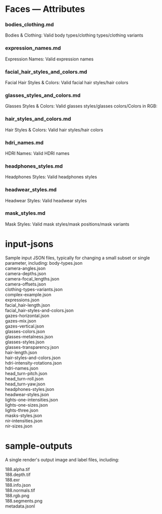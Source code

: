 # Faces — Attributes

### bodies_clothing.md 
Bodies & Clothing: Valid body types/clothing types/clothing variants

### expression_names.md
Expression Names: Valid expression names

### facial_hair_styles_and_colors.md
Facial Hair Styles & Colors: Valid facial hair styles/hair colors

### glasses_styles_and_colors.md
Glasses Styles & Colors: Valid glasses styles/glasses colors/Colors in RGB:

### hair_styles_and_colors.md
Hair Styles & Colors: Valid hair styles/hair colors

### hdri_names.md
HDRI Names: Valid HDRI names

### headphones_styles.md
Headphones Styles: Valid headphones styles

### headwear_styles.md
Headwear Styles: Valid headwear styles

### mask_styles.md
Mask Styles: Valid mask styles/mask positions/mask variants

# input-jsons 
Sample input JSON files, typically for changing a small subset or single parameter, including:
body-types.json<br />
camera-angles.json<br />
camera-depths.json<br />
camera-focal_lengths.json<br />
camera-offsets.json<br />
clothing-types-variants.json<br />
complex-example.json<br />
expressions.json<br />
facial_hair-length.json<br />
facial_hair-styles-and-colors.json<br />
gazes-horizontal.json<br />
gazes-mix.json<br />
gazes-vertical.json<br />
glasses-colors.json<br />
glasses-metalness.json<br />
glasses-styles.json<br />
glasses-transparency.json<br />
hair-length.json<br />
hair-styles-and-colors.json<br />
hdri-intensity-rotations.json<br />
hdri-names.json<br />
head_turn-pitch.json<br />
head_turn-roll.json<br />
head_turn-yaw.json<br />
headphones-styles.json<br />
headwear-styles.json<br />
lights-one-intensities.json<br />
lights-one-sizes.json<br />
lights-three.json<br />
masks-styles.json<br />
nir-intensities.json<br />
nir-sizes.json<br />


# sample-outputs
A single render's output image and label files, including:

188.alpha.tif<br />
188.depth.tif<br />
188.exr<br />
188.info.json<br />
188.normals.tif<br />
188.rgb.png<br />
188.segments.png<br />
metadata.jsonl<br />
